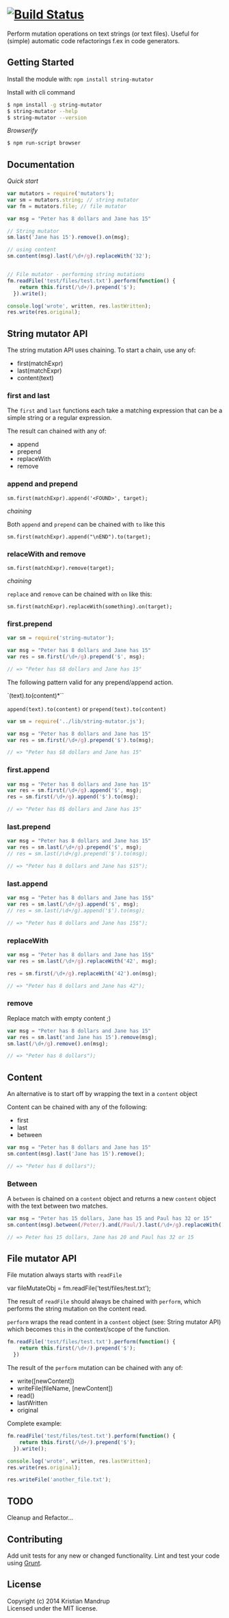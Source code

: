 #  [![Build Status](https://secure.travis-ci.org/kristianmandrup/string-mutator.png?branch=master)](http://travis-ci.org/kristianmandrup/string-mutator)

Perform mutation operations on text strings (or text files). 
Useful for (simple) automatic code refactorings f.ex in code generators.

## Getting Started

Install the module with: `npm install string-mutator`

Install with cli command

```sh
$ npm install -g string-mutator
$ string-mutator --help
$ string-mutator --version
```

*Browserify*

```sh
$ npm run-script browser
```

## Documentation

*Quick start*

```javascript
var mutators = require('mutators');
var sm = mutators.string; // string mutator
var fm = mutators.file; // file mutator

var msg = "Peter has 8 dollars and Jane has 15"

// String mutator
sm.last('Jane has 15').remove().on(msg);

// using content
sm.content(msg).last(/\d+/g).replaceWith('32');


// File mutator - performing string mutations
fm.readFile('test/files/test.txt').perform(function() {
    return this.first(/\d+/).prepend('$');
  }).write();

console.log('wrote', written, res.lastWritten);
res.write(res.original);
```

## String mutator API

The string mutation API uses chaining. 
To start a chain, use any of:

- first(matchExpr)
- last(matchExpr)
- content(text)

### first and last

The `first` and `last` functions each take a matching expression that can be a simple string or a regular expression.

The result can chained with any of:

- append
- prepend
- replaceWith
- remove

### append and prepend

`sm.first(matchExpr).append('<FOUND>', target);`

*chaining*

Both `append` and `prepend` can be chained with `to` like this

`sm.first(matchExpr).append("\nEND").to(target);`

### relaceWith and remove

`sm.first(matchExpr).remove(target);`

*chaining*

`replace` and `remove` can be chained with `on` like this:

`sm.first(matchExpr).replaceWith(something).on(target);`

### first.prepend

```javascript
var sm = require('string-mutator');

var msg = "Peter has 8 dollars and Jane has 15"
var res = sm.first(/\d+/g).prepend('$', msg);

// => "Peter has $8 dollars and Jane has 15"
```

The following pattern valid for any prepend/append action.

`<action>(text).to(content)*``

`append(text).to(content)` or `prepend(text).to(content)`

```javascript
var sm = require('../lib/string-mutator.js');

var msg = "Peter has 8 dollars and Jane has 15"
var res = sm.first(/\d+/g).prepend('$').to(msg);

// => "Peter has $8 dollars and Jane has 15"
```

### first.append

```javascript
var msg = "Peter has 8 dollars and Jane has 15"
var res = sm.first(/\d+/g).append('$', msg);
res = sm.first(/\d+/g).append('$').to(msg);

// => "Peter has 8$ dollars and Jane has 15"
```

### last.prepend

```javascript
var msg = "Peter has 8 dollars and Jane has 15"
var res = sm.last(/\d+/g).prepend('$', msg);
// res = sm.last(/\d+/g).prepend('$').to(msg);

// => "Peter has 8 dollars and Jane has $15");
```

### last.append

```javascript
var msg = "Peter has 8 dollars and Jane has 15$"
var res = sm.last(/\d+/g).append('$', msg);
// res = sm.last(/\d+/g).append('$').to(msg);

// => "Peter has 8 dollars and Jane has 15$");
```

### replaceWith

```javascript
var msg = "Peter has 8 dollars and Jane has 15$"
var res = sm.last(/\d+/g).replaceWith('42', msg);

res = sm.first(/\d+/g).replaceWith('42').on(msg);

// => "Peter has 8 dollars and Jane has 42");
```

### remove

Replace match with empty content ;)

```javascript
var msg = "Peter has 8 dollars and Jane has 15"
var res = sm.last('and Jane has 15').remove(msg);
sm.last(/\d+/g).remove().on(msg);

// => "Peter has 8 dollars");
```

## Content

An alternative is to start off by wrapping the text in a `content` object

Content can be chained with any of the following:

- first
- last
- between

```javascript
var msg = "Peter has 8 dollars and Jane has 15"
sm.content(msg).last('Jane has 15').remove();

// => "Peter has 8 dollars");
```

### Between

A `between` is chained on a `content` object and returns a new `content` object with the text between two matches.

```javascript
var msg = "Peter has 15 dollars, Jane has 15 and Paul has 32 or 15"
sm.content(msg).between(/Peter/).and(/Paul/).last(/\d+/g).replaceWith('20');

// => Peter has 15 dollars, Jane has 20 and Paul has 32 or 15
```

## File mutator API

File mutation always starts with `readFile`

var fileMutateObj = fm.readFile('test/files/test.txt');

The result of `readFile` should always be chained with `perform`, which performs the string mutation on the content read.

`perform` wraps the read content in a `content` object (see: String mutator API) which becomes `this` in the context/scope of the function.

```javascript
fm.readFile('test/files/test.txt').perform(function() {
    return this.first(/\d+/).prepend('$');
  })
```

The result of the `perform` mutation can be chained with any of:

- write([newContent])
- writeFile(fileName, [newContent])
- read()
- lastWritten
- original

Complete example:

```javascript
fm.readFile('test/files/test.txt').perform(function() {
    return this.first(/\d+/).prepend('$');
  }).write();

console.log('wrote', written, res.lastWritten);
res.write(res.original);

res.writeFile('another_file.txt');
```

## TODO

Cleanup and Refactor...

## Contributing

Add unit tests for any new or changed functionality. Lint and test your code using [Grunt](http://gruntjs.com).


## License

Copyright (c) 2014 Kristian Mandrup  
Licensed under the MIT license.

